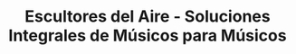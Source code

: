 ---
title: "Escultores del Aire - Soluciones Integrales de Músicos para Músicos"
url: /ciudad-autonoma-de-buenos-aires/escultores-del-aire-soluciones-integrales-de-musicos-para-musicos/
shop: Instrumente
---